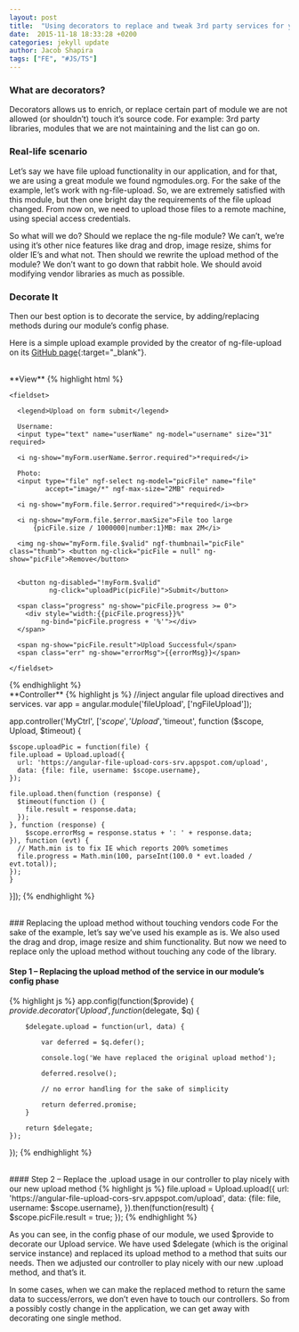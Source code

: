 ```yaml
---
layout: post
title:  "Using decorators to replace and tweak 3rd party services for your specific needs"
date:  2015-11-18 18:33:28 +0200
categories: jekyll update
author: Jacob Shapira
tags: ["FE", "#JS/TS"]
---
```


### What are decorators?
Decorators allows us to enrich, or replace certain part of module we are not allowed (or shouldn’t) touch it’s source code. For example: 3rd party libraries, modules that we are not maintaining and the list can go on. 

### Real-life scenario
Let’s say we have file upload functionality in our application, and for that, we are using a great module we found ngmodules.org. For the sake of the example, let’s work with ng-file-upload.
So, we are extremely satisfied with this module, but then one bright day the requirements of the file upload changed. From now on, we need to upload those files to a remote machine, using special access credentials.

So what will we do? Should we replace the ng-file module? We can’t, we’re using it’s other nice features like drag and drop, image resize, shims for older IE’s and what not.
Then should we rewrite the upload method of the module? We don’t want to go down that rabbit hole. We should avoid modifying vendor libraries as much as possible. 

### Decorate It
Then our best option is to decorate the service, by adding/replacing methods during our module’s config phase.

Here is a simple upload example provided by the creator of ng-file-upload on its [GitHub page](https://github.com/danialfarid/ng-file-upload){:target="_blank"}.  
  
<br/>
**View**
{% highlight html %}

<body ng-app="fileUpload" ng-controller="MyCtrl">
  <form name="myForm">
 
    <fieldset>
 
      <legend>Upload on form submit</legend>
 
      Username:
      <input type="text" name="userName" ng-model="username" size="31" required>

      <i ng-show="myForm.userName.$error.required">*required</i>

      Photo:
      <input type="file" ngf-select ng-model="picFile" name="file"    
             accept="image/*" ngf-max-size="2MB" required>
 
      <i ng-show="myForm.file.$error.required">*required</i><br>
 
      <i ng-show="myForm.file.$error.maxSize">File too large 
          {picFile.size / 1000000|number:1}MB: max 2M</i>
 
      <img ng-show="myForm.file.$valid" ngf-thumbnail="picFile" class="thumb"> <button ng-click="picFile = null" ng-show="picFile">Remove</button>

 
      <button ng-disabled="!myForm.$valid" 
              ng-click="uploadPic(picFile)">Submit</button>
 
      <span class="progress" ng-show="picFile.progress >= 0">
        <div style="width:{{picFile.progress}}%" 
            ng-bind="picFile.progress + '%'"></div>
      </span>
 
      <span ng-show="picFile.result">Upload Successful</span>
      <span class="err" ng-show="errorMsg">{{errorMsg}}</span>
 
    </fieldset>

  </form>
</body>
{% endhighlight %}

<br/>
**Controller**
{% highlight js %}
//inject angular file upload directives and services.
var app = angular.module('fileUpload', ['ngFileUpload']);
 
app.controller('MyCtrl', ['$scope', 'Upload', '$timeout', function ($scope, Upload, $timeout) {
 
    $scope.uploadPic = function(file) {
    file.upload = Upload.upload({
      url: 'https://angular-file-upload-cors-srv.appspot.com/upload',
      data: {file: file, username: $scope.username},
    });
 
    file.upload.then(function (response) {
      $timeout(function () {
        file.result = response.data;
      });
    }, function (response) {
        $scope.errorMsg = response.status + ': ' + response.data;
    }), function (evt) {
      // Math.min is to fix IE which reports 200% sometimes
      file.progress = Math.min(100, parseInt(100.0 * evt.loaded / evt.total));
    });
    }
}]);
{% endhighlight %}

<br/>
### Replacing the upload method without touching vendors code
For the sake of the example, let’s say we’ve used his example as is. We also used the drag and drop, image resize and shim functionality.
But now we need to replace only the upload method without touching any code of the library. 
<br/>

#### Step 1 – Replacing the upload method of the service in our module’s config phase
{% highlight js %}
app.config(function($provide) {
    $provide.decorator('Upload', function($delegate, $q) {
 
        $delegate.upload = function(url, data) {
 
            var deferred = $q.defer();
 
            console.log('We have replaced the original upload method');
 
            deferred.resolve();
 
            // no error handling for the sake of simplicity
 
            return deferred.promise;
        }
 
        return $delegate;
    });
});
{% endhighlight %}

<br/>
#### Step 2 – Replace the .upload usage in our controller to play nicely with our new upload method
{% highlight js %}
file.upload = Upload.upload({
  url: 'https://angular-file-upload-cors-srv.appspot.com/upload',
  data: {file: file, username: $scope.username},
}).then(function(result) {
    $scope.picFile.result = true;
});
{% endhighlight %}

As you can see, in the config phase of our module, we used $provide to decorate our Upload service.
We have used $delegate (which is the original service instance) and replaced its upload method to a method that suits our needs.
Then we adjusted our controller to play nicely with our new .upload method, and that’s it.

In some cases, when we can make the replaced method to return the same data to success/errors, we don’t even have to touch our controllers.
So from a possibly costly change in the application, we can get away with decorating one single method.
